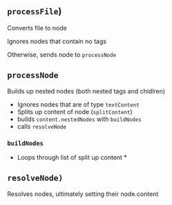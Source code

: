 

## `processFile`)

Converts file to node

Ignores nodes that contain no tags

Otherwise, sends node to `processNode`

## `processNode`

Builds up nested nodes (both nested tags and chidlren)

* Ignores nodes that are of type `textContent`
* Splits up content of node (`splitContent`)
* builds `content.nestedNodes` with `buildNodes`
* calls `resolveNode`

### `buildNodes`

* Loops through list of split up content
  * 


## `resolveNode)`

Resolves nodes, ultimately setting their node.content
